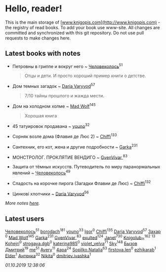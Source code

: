 # Hello, reader!
This is the main storage of [www.knigopis.com](http://www.knigopis.com) - the registry of read books.
To add your book use www-site. All changes are committed and synchronized with this git repository.
Do not use pull requests to make changes here.


## Latest books with notes
* Петровны в гриппе и вокруг него ~ [Человеколось](users/174/17475979687188177329-mailru)<sup>51</sup>
    > Отцы и дети. И просто хороший пример книги о детстве.

* Дом темных загадок ~ [Daria Varyvod](users/829/829893410524253-facebook)<sup>57</sup>
    > 7/10 тайны прошлого и жажда мести.

* Дом на холодном холме ~ [Mad Wolf](users/947/94738840-vkontakte)<sup>145</sup>
    > Хорошая книга

* 45 татуировок продавана ~ [youno](users/302/302928912-vkontakte)<sup>32</sup>

* Сорняк возле дома (Флавия де Люс 2) ~ [Chiffi](users/105/105831994080785626680-google)<sup>133</sup>

* Сантехник, его кот, жена и другие подробности ~ [Garka](users/115/115753719718250012620-google)<sup>231</sup>

* МОНСТРОЛОГ. ПРОКЛЯТИЕ ВЕНДИГО ~ [GvenVivar ](users/158/158266434925901-facebook)<sup>83</sup>

* Защита от тёмных искусств. Путеводитель по миру паранормальных явлений ~ [Человеколось](users/174/17475979687188177329-mailru)<sup>49</sup>

* Сладость на корочке пирога (Загадки Флавии де Люс) ~ [Chiffi](users/105/105831994080785626680-google)<sup>132</sup>

* Цинкові хлопчики ~ [Daria Varyvod](users/829/829893410524253-facebook)<sup>56</sup>


_More notes [here](latest_books_with_notes.md)._


## Latest users
[Человеколось](users/174/17475979687188177329-mailru)<sup>51</sup> 
[borodach](users/157/15706320-vkontakte)<sup>181</sup> 
[youno](users/302/302928912-vkontakte)<sup>33</sup> 
[Igor](users/109/109595045545926097766-google)<sup>0</sup> 
[Chiffi](users/105/105831994080785626680-google)<sup>135</sup> 
[Daria Varyvod](users/829/829893410524253-facebook)<sup>57</sup> 
[Захар ](users/332/332860507-vkontakte)<sup>0</sup> 
[Mad Wolf](users/947/94738840-vkontakte)<sup>145</sup> 
[Garka](users/115/115753719718250012620-google)<sup>231</sup> 
[GvenVivar ](users/158/158266434925901-facebook)<sup>83</sup> 
[exulted](users/100/100599204551896265722-google)<sup>124</sup> 
[Janet](users/108/108113656204404967440-google)<sup>730</sup> 
[Knigolub~](users/111/111878597279669641685-google)<sup>162</sup> 
[](users/110/110931306939441771638-google)<sup>13</sup> 
[Kohejri](users/112/112602404891403617314-google)<sup>0</sup> 
[strogaya.dgb](users/424/424657047-yandex)<sup>0</sup> 
[katerina985](users/146/14637064-vkontakte)<sup>0</sup> 
[violet_velva](users/116/116961712580551399099-google)<sup>71</sup> 
[Sky](users/118/118049897850017649660-google)<sup>148</sup> 
[Бызов Дмитрий](users/114/1146684568850703-facebook)<sup>19</sup> 
[me](users/381/381417697-yandex)<sup>51</sup> 
[Avery](users/567/56734832-yandex)<sup>11</sup> 
[4apa](users/117/117392596378069249667-google)<sup>24</sup> 
[Sopilko.Natalia](users/414/414306980-yandex)<sup>63</sup> 
[firstova.len](users/119/119518613-yandex)<sup>0</sup> 
[ezhikarab](users/274/274952753-yandex)<sup>1</sup> 
[Elder](users/103/103250539971002098853-google)<sup>1</sup> 
[Антенка](users/118/118158645037334943900-google)<sup>32</sup> 
[Nikita](users/100/100459059793796611659-google)<sup>0</sup> 
[dmitriev.ivashka](users/457/45795901-vkontakte)<sup>1</sup> 


_01.10.2019 12:38:06_
